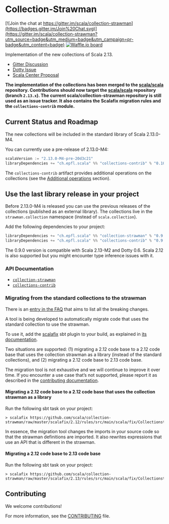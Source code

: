 # Collection-Strawman

[![Join the chat at https://gitter.im/scala/collection-strawman](https://badges.gitter.im/Join%20Chat.svg)](https://gitter.im/scala/collection-strawman?utm_source=badge&utm_medium=badge&utm_campaign=pr-badge&utm_content=badge)
[![Waffle.io board](https://badge.waffle.io/scala/collection-strawman.svg?label=ready&title=Ready+issues)](http://waffle.io/scala/collection-strawman)

Implementation of the new collections of Scala 2.13.

- [Gitter Discussion](https://gitter.im/scala/collection-strawman)
- [Dotty Issue](https://github.com/lampepfl/dotty/issues/818)
- [Scala Center Proposal](https://github.com/scalacenter/advisoryboard/blob/master/proposals/007-collections.md)

**The implementation of the collections has been merged to the
[scala/scala](https://github.com/scala/scala) repository. Contributions should now target the
[scala/scala](https://github.com/scala/scala) repository (branch `2.13.x`). The current scala/collection-strawman
repository is still used as an issue tracker. It also contains the Scalafix migration rules and the `collections-contrib`
module.**

## Current Status and Roadmap

The new collections will be included in the standard library of Scala 2.13.0-M4.

You can currently use a pre-release of 2.13.0-M4:

~~~ scala
scalaVersion := "2.13.0-M4-pre-20d3c21"
libraryDependencies += "ch.epfl.scala" %% "collections-contrib" % "0.10.0-SNAPSHOT" // optional
~~~

The `collections-contrib` artifact provides additional operations on the collections (see the
[Additional operations](#additional-operations) section).

## Use the last library release in your project

Before 2.13.0-M4 is released you can use the previous releases of the collections (published as an external library).
The collections live in the `strawman.collection` namespace (instead of `scala.collection`).

Add the following dependencies to your project:

~~~ scala
libraryDependencies += "ch.epfl.scala" %% "collection-strawman" % "0.9.0"
libraryDependencies += "ch.epfl.scala" %% "collections-contrib" % "0.9.0" // optional
~~~

The 0.9.0 version is compatible with Scala 2.13-M2 and Dotty 0.6. Scala 2.12 is also supported
but you might encounter type inference issues with it.

### API Documentation

- [`collection-strawman`](https://static.javadoc.io/ch.epfl.scala/collection-strawman_2.12/0.9.0/index.html)
- [`collections-contrib`](https://static.javadoc.io/ch.epfl.scala/collections-contrib_2.12/0.9.0/index.html)

### Migrating from the standard collections to the strawman

There is an [entry in the FAQ](https://github.com/scala/collection-strawman/wiki/FAQ#what-are-the-breaking-changes)
that aims to list all the breaking changes.

A tool is being developed to automatically migrate code that uses the standard
collection to use the strawman.

To use it, add the [scalafix](https://scalacenter.github.io/scalafix/) sbt plugin
to your build, as explained in
[its documentation](https://scalacenter.github.io/scalafix/#Installation).

Two situations are supported: (1) migrating a 2.12 code base to a 2.12 code base that
uses the collection strawman as a library (instead of the standard collections), and
(2) migrating a 2.12 code base to 2.13 code base.

The migration tool is not exhaustive and we will continue to improve
it over time. If you encounter a use case that’s not supported, please
report it as described in the
[contributing documentation](CONTRIBUTING.md#migration-tool).

#### Migrating a 2.12 code base to a 2.12 code base that uses the collection strawman as a library

Run the following sbt task on your project:

~~~
> scalafix https://github.com/scala/collection-strawman/raw/master/scalafix/2.12/rules/src/main/scala/fix/Collectionstrawman_v0.scala
~~~

In essence, the migration tool changes the imports in your source code
so that the strawman definitions are imported. It also rewrites
expressions that use an API that is different in the strawman.

#### Migrating a 2.12 code base to 2.13 code base

Run the following sbt task on your project:

~~~
> scalafix https://github.com/scala/collection-strawman/raw/master/scalafix/2.13/rules/src/main/scala/fix/Collectionstrawman_v0.scala
~~~

## Contributing

We welcome contributions!

For more information, see the [CONTRIBUTING](CONTRIBUTING.md) file.
